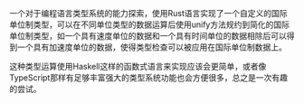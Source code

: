 一个对于编程语言类型系统的能力探索，使用Rust语言实现了一个自定义的国际单位制类型，可以在不同单位类型的数据运算后使用unify方法规约到简化的国际单位制类型，如一个具有速度单位的数据和一个具有时间单位的数据相除后可以得到一个具有加速度单位的数据，使得类型检查可以被应用在国际单位制数据上。

这种类型运算使用Haskell这样的函数式语言来实现应该会更简单，或者像TypeScript那样有足够丰富强大的类型系统功能也会方便很多，总之是一次有趣的尝试。
